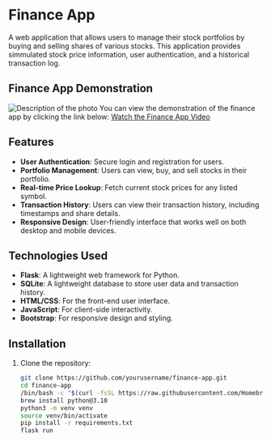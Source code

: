# Finance App

A web application that allows users to manage their stock portfolios by buying and selling shares of various stocks. This application provides simmulated stock price information, user authentication, and a historical transaction log.

## Finance App Demonstration
![Description of the photo](https://github.com/AndrePortfolio/finance_app/blob/main/finance_app.png)
You can view the demonstration of the finance app by clicking the link below:
[Watch the Finance App Video](https://github.com/AndrePortfolio/finance_app/blob/main/finance_app.mov)

## Features

- **User Authentication**: Secure login and registration for users.
- **Portfolio Management**: Users can view, buy, and sell stocks in their portfolio.
- **Real-time Price Lookup**: Fetch current stock prices for any listed symbol.
- **Transaction History**: Users can view their transaction history, including timestamps and share details.
- **Responsive Design**: User-friendly interface that works well on both desktop and mobile devices.

## Technologies Used

- **Flask**: A lightweight web framework for Python.
- **SQLite**: A lightweight database to store user data and transaction history.
- **HTML/CSS**: For the front-end user interface.
- **JavaScript**: For client-side interactivity.
- **Bootstrap**: For responsive design and styling.

## Installation

1. Clone the repository:
   ```bash
   git clone https://github.com/yourusername/finance-app.git
   cd finance-app
   /bin/bash -c "$(curl -fsSL https://raw.githubusercontent.com/Homebrew/install/HEAD/install.sh)"
   brew install python@3.10
   python3 -m venv venv
   source venv/bin/activate
   pip install -r requirements.txt
   flask run
